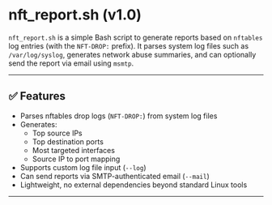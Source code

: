# nft_report.sh (v1.0)

`nft_report.sh` is a simple Bash script to generate reports based on `nftables` log entries (with the `NFT-DROP:` prefix). It parses system log files such as `/var/log/syslog`, generates network abuse summaries, and can optionally send the report via email using `msmtp`.

---

## ✅ Features

- Parses nftables drop logs (`NFT-DROP:`) from system log files
- Generates:
  - Top source IPs
  - Top destination ports
  - Most targeted interfaces
  - Source IP to port mapping
- Supports custom log file input (`--log`)
- Can send reports via SMTP-authenticated email (`--mail`)
- Lightweight, no external dependencies beyond standard Linux tools

---
